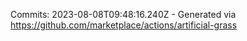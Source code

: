 Commits: 2023-08-08T09:48:16.240Z - Generated via https://github.com/marketplace/actions/artificial-grass
<br>
